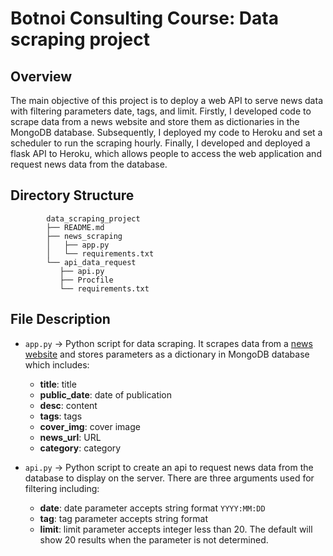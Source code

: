 # Botnoi Consulting Course: Data scraping project

## **Overview**
The main objective of this project is to deploy a web API to serve news data with filtering parameters date, tags, and limit. Firstly, I developed code to scrape data from a news website and store them as dictionaries in the MongoDB database. Subsequently, I deployed my code to Heroku and set a scheduler to run the scraping hourly. Finally, I developed and deployed a flask API to Heroku, which allows people to access the web application and request news data from the database.

## **Directory Structure**

```
        data_scraping_project
        ├── README.md
        ├── news_scraping
        │   ├── app.py
        │   └── requirements.txt
        └── api_data_request
           ├── api.py
           ├── Procfile
           └── requirements.txt

```

## File Description
- `app.py` -> Python script for data scraping. It scrapes data from a [news website](https://www.thairath.co.th/news/royal) and stores parameters as a dictionary in MongoDB database which includes: 
  - **title**: title
  - **public_date**: date of publication
  - **desc**: content
  - **tags**: tags
  - **cover_img**:  cover image
  - **news_url**: URL
  - **category**:  category
  
- `api.py` -> Python script to create an api to request news data from the database to display on the server. There are three arguments used for filtering including: 
  - **date**: date parameter accepts string format `YYYY:MM:DD`
  - **tag**: tag parameter accepts string format
  - **limit**: limit parameter accepts integer less than 20. The default will show 20 results when the parameter is not determined.
